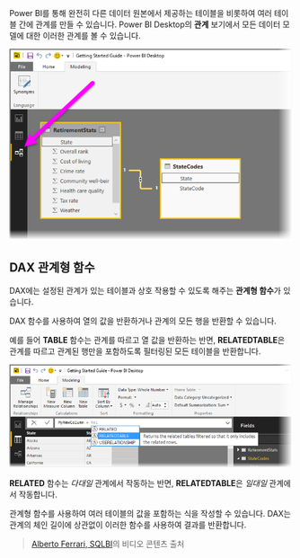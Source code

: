 Power BI를 통해 완전히 다른 데이터 원본에서 제공하는 테이블을 비롯하여 여러 테이블 간에 관계를 만들 수 있습니다. Power BI Desktop의 **관계** 보기에서 모든 데이터 모델에 대한 이러한 관계를 볼 수 있습니다.

![](media/7-5-table-relationships-and-dax/dax-relationships_1.png)

## <a name="dax-relational-functions"></a>DAX 관계형 함수
DAX에는 설정된 관계가 있는 테이블과 상호 작용할 수 있도록 해주는 **관계형 함수**가 있습니다.

DAX 함수를 사용하여 열의 값을 반환하거나 관계의 모든 행을 반환할 수 있습니다.

예를 들어 **TABLE** 함수는 관계를 따르고 열 값을 반환하는 반면, **RELATEDTABLE**은 관계를 따르고 관계된 행만을 포함하도록 필터링된 모든 테이블을 반환합니다.

![](media/7-5-table-relationships-and-dax/dax-relationships_2.png)

**RELATED** 함수는 *다대일* 관계에서 작동하는 반면, **RELATEDTABLE**은 *일대일* 관계에서 작동합니다.

관계형 함수를 사용하여 여러 테이블의 값을 포함하는 식을 작성할 수 있습니다. DAX는 관계의 체인 길이에 상관없이 이러한 함수를 사용하여 결과를 반환합니다.

> [Alberto Ferrari, SQLBI](http://www.sqlbi.com/learning-dax)의 비디오 콘텐츠 출처
> 
> 

